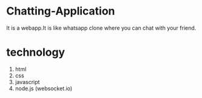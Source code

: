 # Chatting-Application
It is a webapp.It is like whatsapp clone  where you can chat with your friend.

# technology 
1. html 
2. css
3. javascript
4. node.js (websocket.io)
